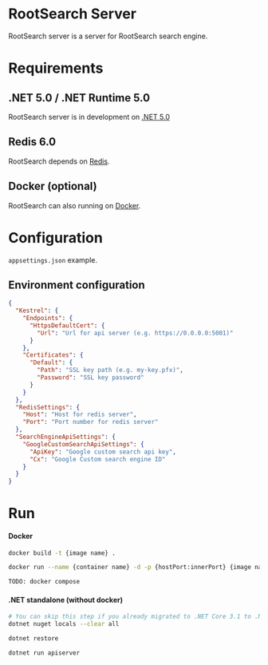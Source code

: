 # RootSearch Server
RootSearch server is a server for RootSearch search engine.


# Requirements

## .NET 5.0 / .NET Runtime 5.0

RootSearch server is in development on [.NET 5.0][dotnetcoresdk]

## Redis 6.0

RootSearch depends on [Redis][redis].

[dotnetcoresdk]:https://dotnet.microsoft.com/download
[redis]:https://redis.io/download

## Docker (optional)

RootSearch can also running on [Docker][docker].

[docker]:https://docs.docker.com/get-docker/

# Configuration

`appsettings.json` example.

## Environment configuration

```json
{
  "Kestrel": {
    "Endpoints": {
      "HttpsDefaultCert": {
        "Url": "Url for api server (e.g. https://0.0.0.0:5001)"
      }
    },
    "Certificates": {
      "Default": {
        "Path": "SSL key path (e.g. my-key.pfx)",
        "Password": "SSL key password"
      }
    }
  },
  "RedisSettings": {
    "Host": "Host for redis server",
    "Port": "Port number for redis server"
  },
  "SearchEngineApiSettings": {
    "GoogleCustomSearchApiSettings": {
      "ApiKey": "Google custom search api key",
      "Cx": "Google Custom search engine ID"
    }
  }
}
```


# Run

#### Docker
```bash
docker build -t {image name} .

docker run --name {container name} -d -p {hostPort:innerPort} {image name}

TODO: docker compose
```

#### .NET standalone (without docker)
```bash
# You can skip this step if you already migrated to .NET Core 3.1 to .NET 5.0
dotnet nuget locals --clear all

dotnet restore

dotnet run apiserver
```

